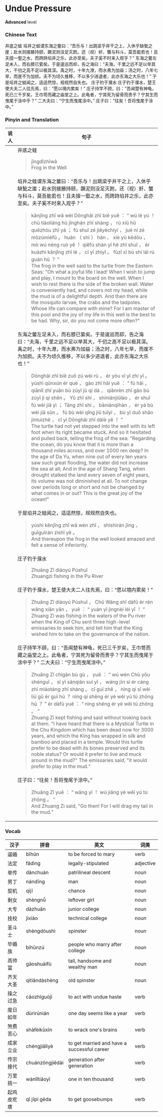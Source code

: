# Undue Pressure
**Advanced** level
### Chinese Text
井底之蛙
埳井之蛙谓东海之鳖曰：“吾乐与！出跳梁乎井干之上，入休乎缺甃之崖；赴水则接腋持颐，蹶泥则没足灭跗。还（视）虷、蟹与科斗，莫吾能若也！且夫擅一壑之水，而跨跱埳井之乐，此亦至矣。夫子奚不时来入观乎？”
东海之鳖左足未入，而右膝已絷矣。于是逡巡而却，告之海曰：“夫海，千里之远不足以举其大，千仞之高不足以极其深。禹之时，十年九潦，而水弗为加益；汤之时，八年七旱，而崖不为加损。夫不为顷久推移，不以多少进退者，此亦东海之大乐也！”
于是埳井之蛙闻之，适适然惊，规规然自失也。
庄子钓于濮水
庄子钓于濮水，楚王使大夫二人往先焉，曰：“愿以境内累矣！”
庄子持竿不顾，曰：“吾闻楚有神龟，死已三千岁矣，王巾笥而藏之庙堂之上。此龟者，宁其死为留骨而贵乎？宁其生而曳尾于涂中乎？” 二大夫曰：“宁生而曳尾涂中。”
庄子曰：“往矣！吾将曳尾于涂中。”

### Pinyin and Translation
|说人|句子|
|----|----|
||井底之蛙<blockquote>jǐngdǐzhīwā<br />Frog in the Well</blockquote>|
||埳井之蛙谓东海之鳖曰：“吾乐与！出跳梁乎井干之上，入休乎缺甃之崖；赴水则接腋持颐，蹶泥则没足灭跗。还（视）虷、蟹与科斗，莫吾能若也！且夫擅一壑之水，而跨跱埳井之乐，此亦至矣。夫子奚不时来入观乎？”<blockquote>kǎnjǐng zhī wā wèi Dōnghǎi zhī biē yuē ： “ wú lè yú ！ chū tiàoliáng hū jǐnghán zhī shàng ， rù xiū hū quēzhòu zhī yá ； fù shuǐ zé jiēyèchíyí ， jué ní zé mòzúmièfū 。 huán （ shì ） hán 、 xiè yǔ kēdǒu ， mò wú néng ruò yě ！ qiěfú shàn yī hè zhī shuǐ ， ér kuàzhì kǎnjǐng zhī lè ， cǐ yì zhìyǐ 。 fūzǐ xī bù shí lái rù guān hū ？ ”<br />The frog in the well said to the turtle from the Eastern Seas: "Oh what a joyful life I lead! When I wish to jump and play, I mount to the board on the well. When I wish to rest there is the side of the broken wall. Water is conveniently had, and covers not my head, while the mud is of a delightful depth. And then there are the mosquito larvae, the crabs and the tadpoles. Whose life can compare with mine? For I am master of this pool and the joy of my life in this well is the best to be had. Why, sir, do you not come more often?"</blockquote>|
||东海之鳖左足未入，而右膝已絷矣。于是逡巡而却，告之海曰：“夫海，千里之远不足以举其大，千仞之高不足以极其深。禹之时，十年九潦，而水弗为加益；汤之时，八年七旱，而崖不为加损。夫不为顷久推移，不以多少进退者，此亦东海之大乐也！”<blockquote>Dōnghǎi zhī biē zuǒ zú wèi rù ， ér yòu xī yǐ zhí yǐ 。 yúshì qūnxún ér què ， gào zhī hǎi yuē ： “ fú hǎi ， qiānlǐ zhī yuǎn bù zúyǐ jǔ qí dà ， qiānrèn zhī gāo bù zúyǐ jí qí shēn 。 Yǔ zhī shí ， shíniánjiǔlào ， ér shuǐ fú wèi jiā yì ； Tāng zhī shí ， bāniánqīhàn ， ér yá bù wèi jiā sǔn 。 fú bù wèi qǐng jiǔ tuīyí ， bù yǐ duō shǎo jìntuìzhě ， cǐ yì Dōnghǎi zhī dàlè yě ！ ”<br />The turtle had not yet stepped into the well with its left foot when its right became stuck. And so it hesitated and pulled back, telling the frog of the sea: "Regarding the ocean, do you know that it is more than a thousand miles across, and over 1000 ren deep? In the age of Da Yu, when nine out of every ten years saw such great flooding, the water did not increase the sea at all; And in the age of Shang Tang, when drought stalked the land every seven of eight years, its volume was not diminished at all. To not change over periods long or short and not be changed by what comes in or out? This is the great joy of the ocean!"</blockquote>|
||于是埳井之蛙闻之，适适然惊，规规然自失也。<blockquote>yúshì kěnjǐng zhī wā wén zhī ， shìshìrán jīng ， guīguīrán zìshī yě 。<br />And thereupon the frog in the well looked amazed and felt a sense of inferiority.</blockquote>|
||庄子钓于濮水<blockquote>Zhuāng Zǐ diàoyú Púshuǐ<br />Zhuangzi fishing in the Pu River</blockquote>|
||庄子钓于濮水，楚王使大夫二人往先焉，曰：“愿以境内累矣！”<blockquote>Zhuāng Zǐ diàoyú Púshuǐ ， Chǔ Wáng shǐ dàfū èr rén wǎng xiān yān ， yuē ： “ yuàn yǐ jìngnèi lèi yǐ ！ ”<br />Zhuang Zi was fishing in the waters of the Pu river when the King of Chu sent three high-level emissaries to seek him, and tell him that the King wished him to take on the governance of the nation.</blockquote>|
||庄子持竿不顾，曰：“吾闻楚有神龟，死已三千岁矣，王巾笥而藏之庙堂之上。此龟者，宁其死为留骨而贵乎？宁其生而曳尾于涂中乎？” 二大夫曰：“宁生而曳尾涂中。”<blockquote>Zhuāng Zǐ chígān bù gù ， yuē ： “ wú wén Chǔ yǒu shénguī ， sǐ yǐ sānqiān  suì yǐ ， wáng jīn sì ér cáng zhī miàotáng zhī shàng 。 cǐ guī zhě ， nìng qí sǐ wèi liú gǔ ér guì hū ？ nìng qí shēng ér yè wěi yú tú zhōng hū ？ ”  èr dàfū yuē ： “ nìng shēng ér yè wěi tú zhōng 。 ”<br />Zhuang Zi kept fishing and said without looking back at them. "I have heard that there is a Mystical Turtle in the Chu Kingdom which has been dead now for 3000 years, and which the King has wrapped in silk and bamboo and placed in a temple. Would this turtle prefer to be dead with its bones preserved and its noble status? Or would it prefer to live and muck around in the mud?" The emissaries said, "it would prefer to play in the mud."</blockquote>|
||庄子曰：“往矣！吾将曳尾于涂中。”<blockquote>Zhuāng Zǐ yuē ： “ wǎng yǐ ！ wú jiāng yè wěi yú tú zhōng 。 ”<br />And Zhuang Zi said, "Go then! For I will drag my tail in the mud."</blockquote>|
### Vocab
|汉子|拼音|英文|词类|
|----|----|----|----|
|逼婚|bīhūn|to be forced to mary|verb|
|法定|fǎdìng|legally-stipulated|adjective|
|单传|dānchuán|patrilineal descent|noun|
|男丁|nándīng|man|noun|
|契机|qìjī|chance|noun|
|剩女|shèngnǚ|leftover girl|noun|
|大专|dàzhuān|junior college|noun|
|技校|jìxiào|technical college|noun|
|圣斗士|shèngdòushì|spinster|noun|
|毕婚族|bìhūnzú|people who marry after college|noun|
|高帅富|gāoshuàifù|tall, handsome and wealthy man|noun|
|齐天大圣|qítiāndàshèng|old spinster|noun|
|操之过急|cāozhīguòjí|to act with undue haste|verb|
|度日如年|dùrìrúnián|one day seems like a year|verb|
|煞费苦心|shàfèikǔxīn|to wrack one's brains|verb|
|成家立业|chéngjiālìyè|to get married and have a successful career|verb|
|传宗接代|chuánzōngjiēdài|generation after generation|verb|
|万里挑一|wànlǐtiāoyī|one in ten thousand|verb|
|起鸡皮疙瘩|qǐ jīpí gēda|to get goosebumps|verb|